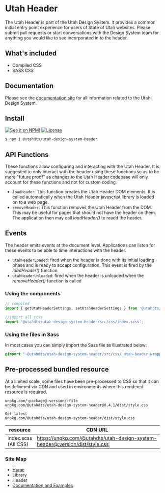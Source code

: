 # Utah Header
The Utah Header is part of the Utah Design System. It provides a common initial entry point experience for users of State of Utah websites. Please submit pull requests or start conversations with the Design System team for anything you would like to see incorporated in to the header.

## What's included

- Compiled CSS
- SASS CSS

## Documentation

Please see the [documentation site](https://designsystem.utah.gov/) for all information related to the Utah Design System.

## Install

[![See it on NPM!](https://img.shields.io/npm/v/@utahdts/utah-design-system-header.svg?style=for-the-badge&color=orange)](https://www.npmjs.com/package/@utahdts/utah-design-system-header)
[![License](https://img.shields.io/npm/l/@utahdts/utah-design-system.svg?color=blue&style=for-the-badge)](https://www.apache.org/licenses/LICENSE-2.0)

```bash
$ npm i @utahdts/utah-design-system-header
```

## API Functions
These functions allow configuring and interacting with the Utah Header. It is suggested to only interact with the header using these functions so as to be more "future proof" as changes to the Utah Header codebase will only account for these functions and not for custom coding.
* `loadHeader`: This function creates the Utah Header DOM elements. It is called automatically when the Utah Header javascript library is loaded on to a web page.
* `removeHeader`: This function removes the Utah Header from the DOM. This may be useful for pages that should not have the header on them. The application then may call *loadHeader()* to readd the header.

## Events
The header emits events at the document level. Applications can listen for these events to be able to time interactions with the header.
* `utahHeaderLoaded`: fired when the header is done with its initial loading phase and is ready to accept configuration. This event is fired by the *loadHeader()* function
* `utahHeaderUnloaded`: fired when the header is unloaded when the *removeHeader()* function is called

### Using the components

```JavaScript
// compiled
import { getUtahHeaderSettings, setUtahHeaderSettings } from '@utahdts/utah-design-system-header';

//import all scss
import '@utahdts/utah-design-system-header/src/css/index.scss';
```

### Using the files in Sass

In most cases you can simply import the Sass file as illustrated below:

```scss
@import "~@utahdts/utah-design-system-header/src/css/_utah-header-wrapper.scss";
```

## Pre-processed bundled resource

At a limited scale, some files have been pre-processed to CSS so that it can be delivered via CDN and used in environments where this rendered resource is required.

```
unpkg.com/:package@:version/:file
unpkg.com/@utahdts/utah-design-system-header@0.4.1/dist/style.css

Get latest
unpkg.com/@utahdts/utah-design-system-header/dist/style.css
```

| resource                | CDN URL                                                                      |
|-------------------------|------------------------------------------------------------------------------|
| index.scss<br>(All CSS) | https://unpkg.com/@utahdts/utah-design-system-header@:version/dist/style.css |



### Site Map

- [Home](https://utahdts.github.io/utah-design-system/)
- [Library](https://utahdts.github.io/utah-design-system/library/)
- Header
- [Documentation and Examples](../website/README.md)
